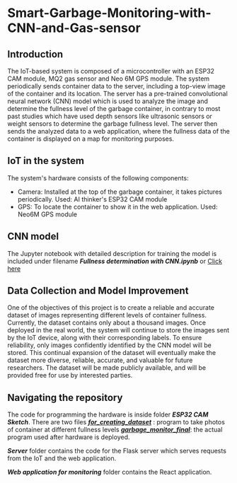 # Smart-Garbage-Monitoring-with-CNN-and-Gas-sensor

## Introduction

The IoT-based system is composed of a microcontroller with an ESP32 CAM module, MQ2 gas sensor and Neo 6M GPS module. The system periodically sends container data to the server, including a top-view image of the container and its location. The server has a pre-trained convolutional neural network (CNN) model which is used to analyze the image and determine the fullness level of the garbage container, in contrary to most past studies which have used depth sensors like ultrasonic sensors or weight sensors to determine the garbage fullness level. The server then sends the analyzed data to a web application, where the fullness data of the container is displayed on a map for monitoring purposes.

## IoT in the system

The system's hardware consists of the following components:

- Camera: Installed at the top of the garbage container, it takes pictures periodically. Used: AI thinker's ESP32 CAM module
- GPS: To locate the container to show it in the web application. Used: Neo6M GPS module

## CNN model

The Jupyter notebook with detailed description for training the model is included under filename **_Fullness determination with CNN.ipynb_** or [Click here](Fullness%20determination%20with%20CNN.ipynb)

## Data Collection and Model Improvement

One of the objectives of this project is to create a reliable and accurate dataset of images representing different levels of container fullness. Currently, the dataset contains only about a thousand images. Once deployed in the real world, the system will continue to store the images sent by the IoT device, along with their corresponding labels. To ensure reliability, only images confidently identified by the CNN model will be stored. This continual expansion of the dataset will eventually make the dataset more diverse, reliable, accurate, and valuable for future researchers. The dataset will be made publicly available, and will be provided free for use by interested parties.

## Navigating the repository

The code for programming the hardware is inside folder **_ESP32 CAM Sketch_**. There are two files
[**_for_creating_dataset_**](ESP32%20CAM%20Sketch/for_creating_dataset.ino) : program to take photos of container at different fullness levels
[**_garbage_monitor_final_**](ESP32%20CAM%20Sketch/for_creating_dataset.ino): the actual program used after hardware is deployed.

**_Server_** folder contains the code for the Flask server which serves requests from the IoT and the web application.

**_Web application for monitoring_** folder contains the React application.
